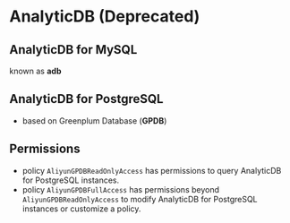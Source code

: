 # AnalyticDB (Deprecated)

## AnalyticDB for MySQL
known as **adb**
## AnalyticDB for PostgreSQL
- based on Greenplum Database (**GPDB**)


## Permissions
- policy `AliyunGPDBReadOnlyAccess` has permissions to query AnalyticDB for PostgreSQL instances.
- policy `AliyunGPDBFullAccess` has permissions beyond `AliyunGPDBReadOnlyAccess` to modify AnalyticDB for PostgreSQL instances or customize a policy. 
